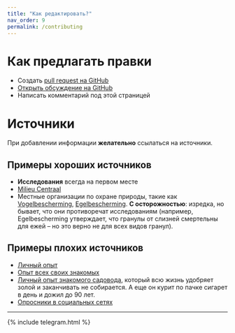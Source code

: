 ```yaml
---
title: "Как редактировать?"
nav_order: 9
permalink: /contributing
---
```


# Как предлагать правки

- Создать [pull request на GitHub](https://github.com/eigenein/sadovod-bnl/pulls)
- [Открыть обсуждение на GitHub](https://github.com/eigenein/sadovod-bnl/discussions)
- Написать комментарий под этой страницей

# Источники

При добавлении информации **желательно** ссылаться на источники.

## Примеры хороших источников

- **Исследования** всегда на первом месте
- [Milieu Centraal](https://www.milieucentraal.nl/)
- Местные организации по охране природы, такие как [Vogelbescherming](https://www.vogelbescherming.nl/), [Egelbescherming](https://www.egelbescherming.nl/). **С осторожностью**: изредка, но бывает, что они противоречат исследованиям (например, Egelbescherming утверждает, что гранулы от слизней смертельны для ежей – но это верно не для всех видов гранул).

## Примеры плохих источников
- [Личный опыт](https://vc.ru/flood/34733-kak-pomogaet-i-vredit-logicheskaya-oshibka-sluchay-iz-zhizni)
- [Опыт всех своих знакомых](https://ru.rationalwiki.org/wiki/Argumentum_ad_populum)
- [Личный опыт знакомого садовода](https://ru.rationalwiki.org/wiki/%D0%90%D0%BF%D0%B5%D0%BB%D0%BB%D1%8F%D1%86%D0%B8%D1%8F_%D0%BA_%D0%B0%D0%B2%D1%82%D0%BE%D1%80%D0%B8%D1%82%D0%B5%D1%82%D1%83), который всю жизнь удобряет золой и заканчивать не собирается. А еще он курит по пачке сигарет в день и дожил до 90 лет.
- [Опросники в социальных сетях](https://scanmarket.ru/blog/reprezentativnost-vyborki)

---

{% include telegram.html %}
